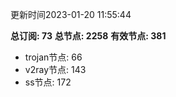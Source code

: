 更新时间2023-01-20 11:55:44

**总订阅: 73**
**总节点: 2258**
**有效节点: 381**
- trojan节点: 66
- v2ray节点: 143
- ss节点: 172
